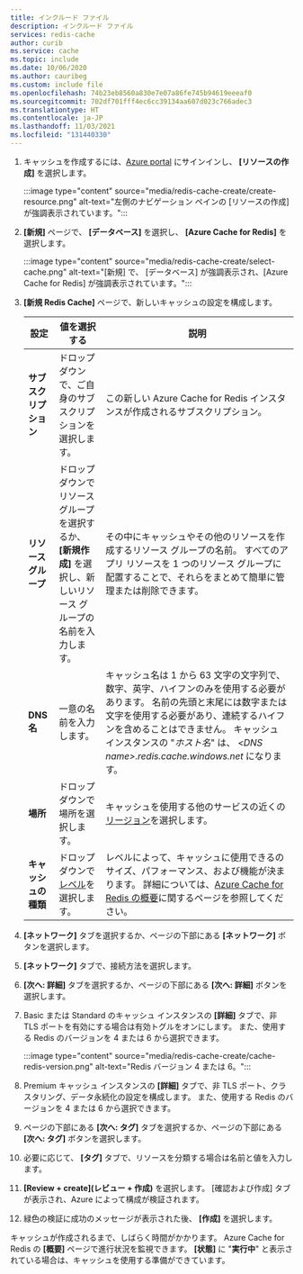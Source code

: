 ```yaml
---
title: インクルード ファイル
description: インクルード ファイル
services: redis-cache
author: curib
ms.service: cache
ms.topic: include
ms.date: 10/06/2020
ms.author: cauribeg
ms.custom: include file
ms.openlocfilehash: 74b23eb8560a830e7e07a86fe745b94619eeeaf0
ms.sourcegitcommit: 702df701fff4ec6cc39134aa607d023c766adec3
ms.translationtype: HT
ms.contentlocale: ja-JP
ms.lasthandoff: 11/03/2021
ms.locfileid: "131440330"
---
```

1. キャッシュを作成するには、[Azure portal](https://portal.azure.com) にサインインし、 **[リソースの作成]** を選択します。

    :::image type="content" source="media/redis-cache-create/create-resource.png" alt-text="左側のナビゲーション ペインの [リソースの作成] が強調表示されています。":::

1. **[新規]** ページで、 **[データベース]** を選択し、 **[Azure Cache for Redis]** を選択します。

    :::image type="content" source="media/redis-cache-create/select-cache.png" alt-text="[新規] で、 [データベース] が強調表示され、[Azure Cache for Redis] が強調表示されています。":::

1. **[新規 Redis Cache]** ページで、新しいキャッシュの設定を構成します。

   | 設定      | 値を選択する  | 説明 |
   | ------------ |  ------- | -------------------------------------------------- |
   | **サブスクリプション** | ドロップダウンで、ご自身のサブスクリプションを選択します。 | この新しい Azure Cache for Redis インスタンスが作成されるサブスクリプション。 |
   | **リソース グループ** | ドロップ ダウンでリソース グループを選択するか、 **[新規作成]** を選択し、新しいリソース グループの名前を入力します。 | その中にキャッシュやその他のリソースを作成するリソース グループの名前。 すべてのアプリ リソースを 1 つのリソース グループに配置することで、それらをまとめて簡単に管理または削除できます。 |
   | **DNS 名** | 一意の名前を入力します。 | キャッシュ名は 1 から 63 文字の文字列で、数字、英字、ハイフンのみを使用する必要があります。 名前の先頭と末尾には数字または文字を使用する必要があり、連続するハイフンを含めることはできません。 キャッシュ インスタンスの "*ホスト名*" は、 *\<DNS name>.redis.cache.windows.net* になります。 |
   | **場所** | ドロップ ダウンで場所を選択します。 | キャッシュを使用する他のサービスの近くの[リージョン](https://azure.microsoft.com/regions/)を選択します。 |
   | **キャッシュの種類** | ドロップ ダウンで[レベル](https://azure.microsoft.com/pricing/details/cache/)を選択します。 |  レベルによって、キャッシュに使用できるのサイズ、パフォーマンス、および機能が決まります。 詳細については、[Azure Cache for Redis の概要](../cache-overview.md)に関するページを参照してください。 |

1. **[ネットワーク]** タブを選択するか、ページの下部にある **[ネットワーク]** ボタンを選択します。

1. **[ネットワーク]** タブで、接続方法を選択します。

1. **[次へ: 詳細]** タブを選択するか、ページの下部にある **[次へ: 詳細]** ボタンを選択します。

1. Basic または Standard のキャッシュ インスタンスの **[詳細]** タブで、非 TLS ポートを有効にする場合は有効トグルをオンにします。 また、使用する Redis のバージョンを 4 または 6 から選択できます。

    :::image type="content" source="media/redis-cache-create/cache-redis-version.png" alt-text="Redis バージョン 4 または 6。":::

1. Premium キャッシュ インスタンスの **[詳細]** タブで、非 TLS ポート、クラスタリング、データ永続化の設定を構成します。 また、使用する Redis のバージョンを 4 または 6 から選択できます。

1. ページの下部にある **[次へ: タグ]** タブを選択するか、ページの下部にある **[次へ: タグ]** ボタンを選択します。

1. 必要に応じて、 **[タグ]** タブで、リソースを分類する場合は名前と値を入力します。

1. **[Review + create]\(レビュー + 作成\)** を選択します。 [確認および作成] タブが表示され、Azure によって構成が検証されます。

1. 緑色の検証に成功のメッセージが表示された後、 **[作成]** を選択します。

キャッシュが作成されるまで、しばらく時間がかかります。 Azure Cache for Redis の **[概要]** ページで進行状況を監視できます。 **[状態]** に "**実行中**" と表示されている場合は、キャッシュを使用する準備ができています。

<!-- Comment to dirty file. -->